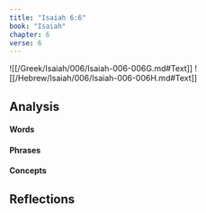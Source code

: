 ```yaml
---
title: "Isaiah 6:6"
book: "Isaiah"
chapter: 6
verse: 6
---
```

![[/Greek/Isaiah/006/Isaiah-006-006G.md#Text]]
![[/Hebrew/Isaiah/006/Isaiah-006-006H.md#Text]]

## Analysis

#### Words

#### Phrases

#### Concepts

## Reflections
